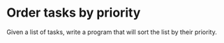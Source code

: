 # Order tasks by priority

Given a list of tasks, write a program that will sort the list by their priority.
